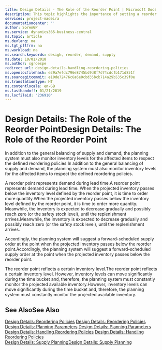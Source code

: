 ```yaml
---
title: Design Details - The Role of the Reorder Point | Microsoft Docs
description: This topic highlights the importance of setting a reorder point, so that you when to order more inventory.
services: project-madeira
documentationcenter: ''
author: SorenGP
ms.service: dynamics365-business-central
ms.topic: article
ms.devlang: na
ms.tgt_pltfrm: na
ms.workload: na
ms.search.keywords: desigh, reorder, demand, supply
ms.date: 10/01/2018
ms.author: sgroespe
redirect_url: design-details-handling-reordering-policies
ms.openlocfilehash: e39a7efdc796e8745bd9d8f7d74cdcfb171d851f
ms.sourcegitcommit: e10de72476c6a6e0cbd35bcb714a29b535c39f0e
ms.translationtype: HT
ms.contentlocale: en-GB
ms.lasthandoff: 01/21/2019
ms.locfileid: "236910"
---
```

# <a name="design-details-the-role-of-the-reorder-point"></a><span data-ttu-id="36269-103">Design Details: The Role of the Reorder Point</span><span class="sxs-lookup"><span data-stu-id="36269-103">Design Details: The Role of the Reorder Point</span></span>
<span data-ttu-id="36269-104">In addition to the general balancing of supply and demand, the planning system must also monitor inventory levels for the affected items to respect the defined reordering policies.</span><span class="sxs-lookup"><span data-stu-id="36269-104">In addition to the general balancing of supply and demand, the planning system must also monitor inventory levels for the affected items to respect the defined reordering policies.</span></span>  

<span data-ttu-id="36269-105">A reorder point represents demand during lead time.</span><span class="sxs-lookup"><span data-stu-id="36269-105">A reorder point represents demand during lead time.</span></span> <span data-ttu-id="36269-106">When the projected inventory passes below the inventory level defined by the reorder point, it is time to order more quantity.</span><span class="sxs-lookup"><span data-stu-id="36269-106">When the projected inventory passes below the inventory level defined by the reorder point, it is time to order more quantity.</span></span> <span data-ttu-id="36269-107">Meanwhile, the inventory is expected to decrease gradually and possibly reach zero (or the safety stock level), until the replenishment arrives.</span><span class="sxs-lookup"><span data-stu-id="36269-107">Meanwhile, the inventory is expected to decrease gradually and possibly reach zero (or the safety stock level), until the replenishment arrives.</span></span>  

<span data-ttu-id="36269-108">Accordingly, the planning system will suggest a forward-scheduled supply order at the point when the projected inventory passes below the reorder point.</span><span class="sxs-lookup"><span data-stu-id="36269-108">Accordingly, the planning system will suggest a forward-scheduled supply order at the point when the projected inventory passes below the reorder point.</span></span>  

<span data-ttu-id="36269-109">The reorder point reflects a certain inventory level.</span><span class="sxs-lookup"><span data-stu-id="36269-109">The reorder point reflects a certain inventory level.</span></span> <span data-ttu-id="36269-110">However, inventory levels can move significantly during the time bucket and, therefore, the planning system must constantly monitor the projected available inventory.</span><span class="sxs-lookup"><span data-stu-id="36269-110">However, inventory levels can move significantly during the time bucket and, therefore, the planning system must constantly monitor the projected available inventory.</span></span>  

## <a name="see-also"></a><span data-ttu-id="36269-111">See Also</span><span class="sxs-lookup"><span data-stu-id="36269-111">See Also</span></span>  
<span data-ttu-id="36269-112">[Design Details: Reordering Policies](design-details-reordering-policies.md) </span><span class="sxs-lookup"><span data-stu-id="36269-112">[Design Details: Reordering Policies](design-details-reordering-policies.md) </span></span>  
<span data-ttu-id="36269-113">[Design Details: Planning Parameters](design-details-planning-parameters.md) </span><span class="sxs-lookup"><span data-stu-id="36269-113">[Design Details: Planning Parameters](design-details-planning-parameters.md) </span></span>  
<span data-ttu-id="36269-114">[Design Details: Handling Reordering Policies](design-details-handling-reordering-policies.md) </span><span class="sxs-lookup"><span data-stu-id="36269-114">[Design Details: Handling Reordering Policies](design-details-handling-reordering-policies.md) </span></span>  
[<span data-ttu-id="36269-115">Design Details: Supply Planning</span><span class="sxs-lookup"><span data-stu-id="36269-115">Design Details: Supply Planning</span></span>](design-details-supply-planning.md)
